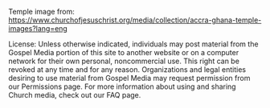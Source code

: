 Temple image from: https://www.churchofjesuschrist.org/media/collection/accra-ghana-temple-images?lang=eng

License: Unless otherwise indicated, individuals may post material from the Gospel Media portion of this site to another website or on a computer network for their own personal, noncommercial use. This right can be revoked at any time and for any reason. Organizations and legal entities desiring to use material from Gospel Media may request permission from our Permissions page. For more information about using and sharing Church media, check out our FAQ page.